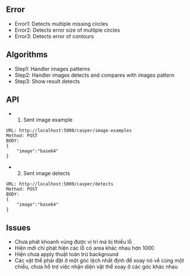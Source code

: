 ## Error
* Error1: Detects multiple missing circles
* Error2: Detects error size of multiple circles
* Error3: Detects error of contours

## Algorithms

-   Step1: Handler images patterns
-   Step2: Handler images detects and compares with images pattern
-   Step3: Show result detects

## API

-   1. Sent image example

```
URL: http://localhost:5000/casper/image-examples
Method: POST
BODY:
{
    "image":"base64"
}
```

-   2. Sent image detects

```
URL: http://localhost:5000/casper/detects
Method: POST
BODY:
{
    "image":"base64"
}
```

## Issues

-   Chưa phát khoanh vùng được vị trí mà bị thiếu lỗ
-   Hiện mới chỉ phát hiện các lỗ có area khác nhau hơn 1000
-   Hiện chưa apply thuật toán trừ background
-   Các vật thể phải đặt ở một góc lệch nhất định để xoay nó về cùng một chiều, chưa hỗ trợ việc nhận diện vật thể xoay ở các góc khác nhau
